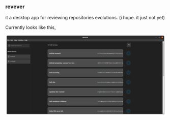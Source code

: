 ### revever

it a desktop app for reviewing repositories evolutions. (i hope. it just not yet)

Currently looks like this,

![Progress-1](https://github.com/curefatih/revever/blob/master/static/p-1.jpeg)
